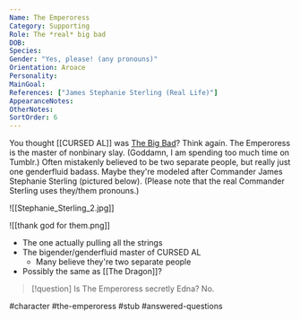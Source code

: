 ```yaml
---
Name: The Emperoress
Category: Supporting
Role: The *real* big bad
DOB:
Species:
Gender: "Yes, please! (any pronouns)"
Orientation: Aroace
Personality:
MainGoal:
References: ["James Stephanie Sterling (Real Life)"]
AppearanceNotes:
OtherNotes:
SortOrder: 6
---
```


You thought [[CURSED AL]] was [The Big Bad](https://tvtropes.org/pmwiki/pmwiki.php/Main/BigBad)? Think again. The Emperoress is the master of nonbinary slay. (Goddamn, I am spending too much time on Tumblr.) Often mistakenly believed to be two separate people, but really just one genderfluid badass. Maybe they're modeled after Commander James Stephanie Sterling (pictured below). (Please note that the real Commander Sterling uses they/them pronouns.)

![[Stephanie_Sterling_2.jpg]]

![[thank god for them.png]]

- The one actually pulling all the strings
- The bigender/genderfluid master of CURSED AL
	- Many believe they're two separate people
- Possibly the same as [[The Dragon]]?


>[!question] Is The Emperoress secretly Edna?
>No.


#character #the-emperoress #stub #answered-questions 
